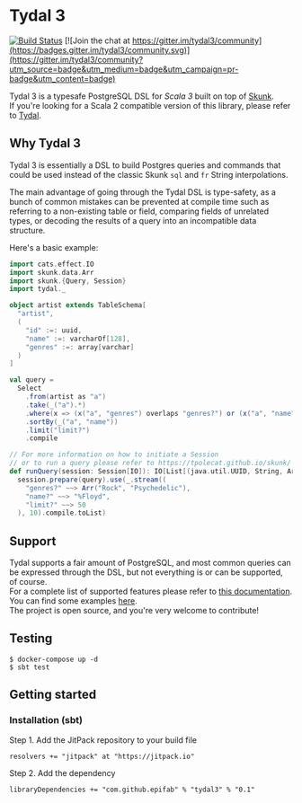 # Tydal 3

[![Build Status](https://travis-ci.com/epifab/tydal3.svg?branch=master)](https://travis-ci.com/epifab/tydal3)
[![Join the chat at https://gitter.im/tydal3/community](https://badges.gitter.im/tydal3/community.svg)](https://gitter.im/tydal3/community?utm_source=badge&utm_medium=badge&utm_campaign=pr-badge&utm_content=badge)

Tydal 3 is a typesafe PostgreSQL DSL for *Scala 3* built on top of [Skunk](https://github.com/tpolecat/skunk).  
If you're looking for a Scala 2 compatible version of this library, please refer to [Tydal](https://github.com/epifab/tydal).


## Why Tydal 3

Tydal 3 is essentially a DSL to build Postgres queries and commands
that could be used instead of the classic Skunk `sql` and `fr` String interpolations.

The main advantage of going through the Tydal DSL is type-safety,
as a bunch of common mistakes can be prevented at compile time such as 
referring to a non-existing table or field,
comparing fields of unrelated types,
or decoding the results of a query into an incompatible data structure.

Here's a basic example:
```scala
import cats.effect.IO
import skunk.data.Arr
import skunk.{Query, Session}
import tydal._

object artist extends TableSchema[
  "artist",
  (
    "id" :=: uuid,
    "name" :=: varcharOf[128],
    "genres" :=: array[varchar]
  )
]

val query =
  Select
    .from(artist as "a")
    .take(_("a").*)
    .where(x => (x("a", "genres") overlaps "genres?") or (x("a", "name") like "name?"))
    .sortBy(_("a", "name"))
    .limit("limit?")
    .compile

// For more information on how to initiate a Session
// or to run a query please refer to https://tpolecat.github.io/skunk/
def runQuery(session: Session[IO]): IO[List[(java.util.UUID, String, Arr[String])]] =
  session.prepare(query).use(_.stream((
    "genres?" ~~> Arr("Rock", "Psychedelic"),
    "name?" ~~> "%Floyd",
    "limit?" ~~> 50
  ), 10).compile.toList)
```

## Support

Tydal supports a fair amount of PostgreSQL, and most common queries can be expressed through the DSL,
but not everything is or can be supported, of course.  
For a complete list of supported features please refer to [this documentation](support.md).  
You can find some examples [here](src/test/scala/tydal/examples).  
The project is open source, and you're very welcome to contribute!

## Testing

```shell
$ docker-compose up -d
$ sbt test
```


## Getting started

### Installation (sbt)

Step 1. Add the JitPack repository to your build file

```
resolvers += "jitpack" at "https://jitpack.io"
```

Step 2. Add the dependency

```
libraryDependencies += "com.github.epifab" % "tydal3" % "0.1"	
```
